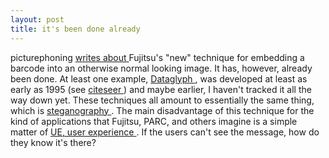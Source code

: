 ```yaml
---
layout: post
title: it's been done already 
---
```



picturephoning <a href="http://www.textually.org/picturephoning/archives/004397.htm">writes about </a>Fujitsu's "new" technique for embedding a barcode into an otherwise normal looking image. It has, however, already been done. At least one example, <a href="http://www.parc.com/research/asd/projects/dataglyphs/">Dataglyph </a>, was developed at least as early as 1995 (see <a href="http://citeseer.ist.psu.edu/boney96digital.html">citeseer </a>) and maybe earlier, I haven't tracked it all the way down yet. These techniques all amount to essentially the same thing, which is <a href="http://en.wikipedia.org/wiki/Steganography">steganography </a>. The main disadvantage of this technique for the kind of applications that Fujitsu, PARC, and others imagine is a simple matter of <a href="http://semanticstudios.com/publications/semantics/000029.php">UE, user experience </a>. If the users can't see the message, how do they know it's there?
